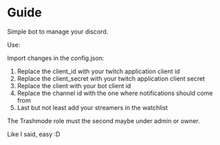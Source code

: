 # Guide
Simple bot to manage your discord.

Use:

Import changes in the config.json:

1) Replace the client_id with your twitch application client id
2) Replace the client_secret with your twitch application client secret
3) Replace the client with your bot client id
4) Replace the channel id with the one where notifications should come from
5) Last but not least add your streamers in the watchlist

The Trashmode role must the second maybe under admin or owner.

Like I said, easy :D
